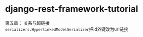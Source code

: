 # django-rest-framework-tutorial

第五章： 关系与超链接  
`serializers.HyperlinkedModelSerializer`把id外键改为url链接